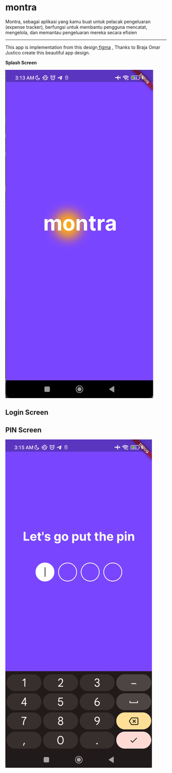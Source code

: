 # montra

Montra, sebagai aplikasi yang kamu buat untuk pelacak pengeluaran (expense tracker), berfungsi untuk membantu pengguna mencatat, mengelola, dan memantau pengeluaran mereka secara efisien

---

This app is implementation from this design[ figma](https://www.figma.com/community/file/998557875473123405/montra-expense-tracker-ui-kit "design ") , Thanks to Braja Omar Justico create this beautiful app design.

**Splash Screen**

![Splash Screen](image/README/splash.png)

## **Login Screen**


## **PIN Screen**

![1723752980756](image/README/1723752980756.png)
